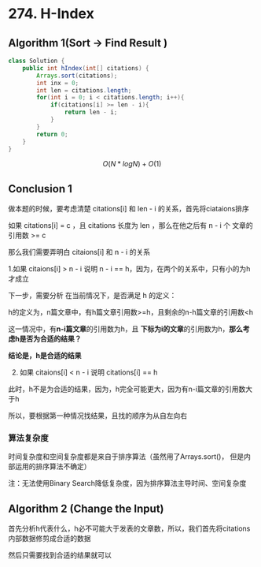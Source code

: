 # 274. H-Index

## Algorithm 1\(Sort -&gt; Find Result \)

```java
class Solution {
    public int hIndex(int[] citations) {
        Arrays.sort(citations);
        int inx = 0;
        int len = citations.length;
        for(int i = 0; i < citations.length; i++){
            if(citations[i] >= len - i){
                return len - i;
            }
        }
        return 0;
    }
}
```

$$
O(N*logN)+O(1)
$$

## Conclusion 1

做本题的时候，要考虑清楚 citations\[i\] 和 len - i 的关系，首先将ciataions排序

如果 citations\[i\] = c ，且 citations 长度为 len ，那么在他之后有 n - i 个 文章的引用数 &gt;= c

那么我们需要弄明白 citaions\[i\] 和 n - i 的关系

1.如果 citaions\[i\] &gt; n - i 说明 n - i == h，因为，在两个的关系中，只有小的为h才成立

下一步，需要分析 在当前情况下，是否满足 h 的定义：

h的定义为，n篇文章中，有h篇文章引用数&gt;=h，且剩余的n-h篇文章的引用数&lt;h

这一情况中，有**n-i篇文章**的引用数为h，且 **下标为i的文章**的引用数为h，**那么考虑h是否为合适的结果？**

**结论是，h是合适的结果**

2. 如果 citaions\[i\] &lt; n - i 说明 citations\[i\] == h

此时，h不是为合适的结果，因为，h完全可能更大，因为有n-i篇文章的引用数大于h

所以，要根据第一种情况找结果，且找的顺序为从自左向右

### 算法复杂度

时间复杂度和空间复杂度都是来自于排序算法（虽然用了Arrays.sort\(\)， 但是内部运用的排序算法不确定）

注：无法使用Binary Search降低复杂度，因为排序算法主导时间、空间复杂度

## Algorithm 2 \(Change the Input\)

首先分析h代表什么，h必不可能大于发表的文章数，所以，我们首先将citations内部数据修剪成合适的数据

然后只需要找到合适的结果就可以

